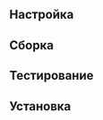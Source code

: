 <pkg :name="'patch'" instsize showsbu2></pkg>

## Настройка

<package-script :package="'patch'" :type="'configure'"></package-script>

## Сборка

<package-script :package="'patch'" :type="'build'"></package-script>

## Тестирование

<package-script :package="'patch'" :type="'test'"></package-script>

## Установка

<package-script :package="'patch'" :type="'install'"></package-script>

<script>
	new Vue({ el: '#main' })
</script>
